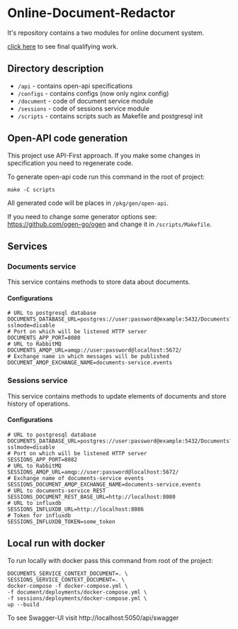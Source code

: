 # Online-Document-Redactor
It's repository contains a two modules for online document system.

[click here](https://drive.google.com/file/d/1VUwKALY6H3INnXHXJ2d5IrbhYbU7TF1E/view?usp=sharing) to see final 
qualifying work.

## Directory description

* `/api` - contains open-api specifications
* `/configs` - contains configs (now only nginx config)
* `/document` - code of document service module
* `/sessions` - code of sessions service module
* `/scripts` - contains scripts such as Makefile and postgresql init

## Open-API code generation

This project use API-First approach. If you make some changes
in specification you need to regenerate code.

To generate open-api code run this command in the root of project:
```shell
make -C scripts
```

All generated code will be places in `/pkg/gen/open-api`.

If you need to change some generator options see: https://github.com/ogen-go/ogen 
and change it in `/scripts/Makefile`.

## Services

### Documents service

This service contains methods to store data about documents.

#### Configurations

```shell
# URL to postgresql database
DOCUMENTS_DATABASE_URL=postgres://user:password@example:5432/Documents?sslmode=disable
# Port on which will be listened HTTP server
DOCUMENTS_APP_PORT=8080
# URL to RabbitMQ 
DOCUMENTS_AMQP_URL=amqp://user:password@localhost:5672/
# Exchange name in which messages will be published
DOCUMENT_AMQP_EXCHANGE_NAME=documents-service.events
```

### Sessions service

This service contains methods to update elements of documents and store history of operations.

#### Configurations

```shell
# URL to postgresql database
DOCUMENTS_DATABASE_URL=postgres://user:password@example:5432/Documents?sslmode=disable
# Port on which will be listened HTTP server
SESSIONS_APP_PORT=8082
# URL to RabbitMQ 
SESSIONS_AMQP_URL=amqp://user:password@localhost:5672/
# Exchange name of documents-service events
SESSIONS_DOCUMENT_AMQP_EXCHANGE_NAME=documents-service.events
# URL to documents-service REST
SESSIONS_DOCUMENT_REST_BASE_URL=http://localhost:8080
# URL to influxdb
SESSIONS_INFLUXDB_URL=http://localhost:8086
# Token for influxdb
SESSIONS_INFLUXDB_TOKEN=some_token
```

## Local run with docker

To run locally with docker pass this command from root of the project:
```shell
DOCUMENTS_SERVICE_CONTEXT_DOCUMENT=. \
SESSIONS_SERVICE_CONTEXT_DOCUMENT=. \
docker-compose -f docker-compose.yml \
-f document/deployments/docker-compose.yml \
-f sessions/deployments/docker-compose.yml \
up --build
```

To see Swagger-UI visit http://localhost:5050/api/swagger